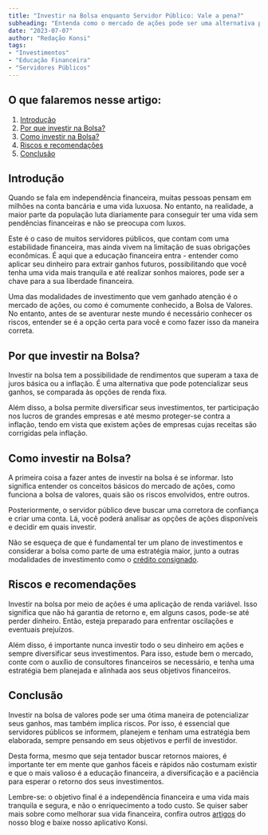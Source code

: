 ```yaml
---
title: "Investir na Bolsa enquanto Servidor Público: Vale a pena?"
subheading: "Entenda como o mercado de ações pode ser uma alternativa para potencializar seus ganhos"
date: "2023-07-07"
author: "Redação Konsi"
tags:
- "Investimentos"
- "Educação Financeira"
- "Servidores Públicos"
---
```


## O que falaremos nesse artigo:

1. [Introdução](#introdução)
2. [Por que investir na Bolsa?](#por-que-investir-na-bolsa)
3. [Como investir na Bolsa?](#como-investir-na-bolsa)
4. [Riscos e recomendações](#riscos-e-recomendações)
5. [Conclusão](#conclusão)

<a id='introdução'></a>
## Introdução

Quando se fala em independência financeira, muitas pessoas pensam em milhões na conta bancária e uma vida luxuosa. No entanto, na realidade, a maior parte da população luta diariamente para conseguir ter uma vida sem pendências financeiras e não se preocupa com luxos.

Este é o caso de muitos servidores públicos, que contam com uma estabilidade financeira, mas ainda vivem na limitação de suas obrigações econômicas. É aqui que a educação financeira entra - entender como aplicar seu dinheiro para extrair ganhos futuros, possibilitando que você tenha uma vida mais tranquila e até realizar sonhos maiores, pode ser a chave para a sua liberdade financeira.

Uma das modalidades de investimento que vem ganhado atenção é o mercado de ações, ou como é comumente conhecido, a Bolsa de Valores. No entanto, antes de se aventurar neste mundo é necessário conhecer os riscos, entender se é a opção certa para você e como fazer isso da maneira correta.

<a id='por-que-investir-na-bolsa'></a>
## Por que investir na Bolsa?

Investir na bolsa tem a possibilidade de rendimentos que superam a taxa de juros básica ou a inflação. É uma alternativa que pode potencializar seus ganhos, se comparada às opções de renda fixa. 

Além disso, a bolsa permite diversificar seus investimentos, ter participação nos lucros de grandes empresas e até mesmo proteger-se contra a inflação, tendo em vista que existem ações de empresas cujas receitas são corrigidas pela inflação.

<a id='como-investir-na-bolsa'></a>
## Como investir na Bolsa?

A primeira coisa a fazer antes de investir na bolsa é se informar. Isto significa entender os conceitos básicos do mercado de ações, como funciona a bolsa de valores, quais são os riscos envolvidos, entre outros. 

Posteriormente, o servidor público deve buscar uma corretora de confiança e criar uma conta. Lá, você poderá analisar as opções de ações disponíveis e decidir em quais investir. 

Não se esqueça de que é fundamental ter um plano de investimentos e considerar a bolsa como parte de uma estratégia maior, junto a outras modalidades de investimento como o [crédito consignado](https://www.konsi.com.br/postagens/a-importncia-do-seguro-prestamista-no-emprstimo-consignado).

<a id='riscos-e-recomendações'></a>
## Riscos e recomendações

Investir na bolsa por meio de ações é uma aplicação de renda variável. Isso significa que não há garantia de retorno e, em alguns casos, pode-se até perder dinheiro. Então, esteja preparado para enfrentar oscilações e eventuais prejuízos.

Além disso, é importante nunca investir todo o seu dinheiro em ações e sempre diversificar seus investimentos. Para isso, estude bem o mercado, conte com o auxílio de consultores financeiros se necessário, e tenha uma estratégia bem planejada e alinhada aos seus objetivos financeiros. 

<a id='conclusão'></a>
## Conclusão

Investir na bolsa de valores pode ser uma ótima maneira de potencializar seus ganhos, mas também implica riscos. Por isso, é essencial que servidores públicos se informem, planejem e tenham uma estratégia bem elaborada, sempre pensando em seus objetivos e perfil de investidor. 

Desta forma, mesmo que seja tentador buscar retornos maiores, é importante ter em mente que ganhos fáceis e rápidos não costumam existir e que o mais valioso é a educação financeira, a diversificação e a paciência para esperar o retorno dos seus investimentos.

Lembre-se: o objetivo final é a independência financeira e uma vida mais tranquila e segura, e não o enriquecimento a todo custo. Se quiser saber mais sobre como melhorar sua vida financeira, confira outros [artigos](https://www.konsi.com.br/postagens) do nosso blog e baixe nosso aplicativo Konsi.